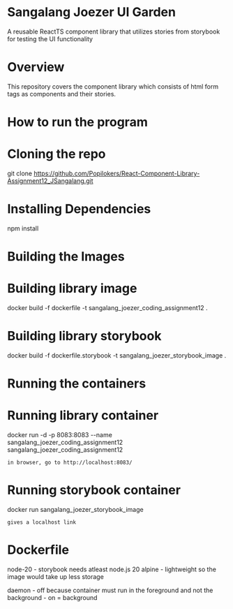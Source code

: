# Sangalang Joezer UI Garden

A reusable ReactTS component library that utilizes stories from storybook for testing the UI functionality

# Overview

This repository covers the component library which consists of html form tags as components and their stories.

# How to run the program

# Cloning the repo

git clone https://github.com/Popilokers/React-Component-Library-Assignment12_JSangalang.git

# Installing Dependencies
npm install

# Building the Images

# Building library image
docker build -f dockerfile -t sangalang_joezer_coding_assignment12 .

# Building library storybook
docker build -f dockerfile.storybook -t  sangalang_joezer_storybook_image .

# Running the containers

# Running library container
docker run -d -p 8083:8083 --name sangalang_joezer_coding_assignment12 
sangalang_joezer_coding_assignment12 

    in browser, go to http://localhost:8083/

# Running storybook container
docker run sangalang_joezer_storybook_image

    gives a localhost link


# Dockerfile

node-20 - storybook needs atleast node.js 20
alpine - lightweight so the image would take up less storage

daemon -  off because container must run in the foreground and not the background
       -  on = background